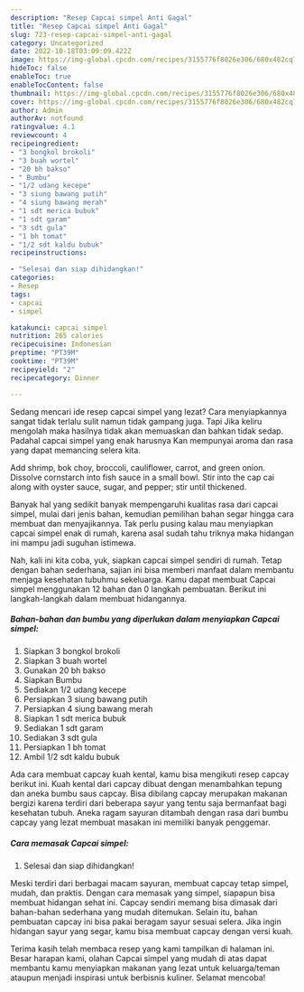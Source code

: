 ```yaml
---
description: "Resep Capcai simpel Anti Gagal"
title: "Resep Capcai simpel Anti Gagal"
slug: 723-resep-capcai-simpel-anti-gagal
category: Uncategorized
date: 2022-10-18T03:09:09.422Z
image: https://img-global.cpcdn.com/recipes/3155776f8026e306/680x482cq70/capcai-simpel-foto-resep-utama.jpg
hideToc: false
enableToc: true
enableTocContent: false
thumbnail: https://img-global.cpcdn.com/recipes/3155776f8026e306/680x482cq70/capcai-simpel-foto-resep-utama.jpg
cover: https://img-global.cpcdn.com/recipes/3155776f8026e306/680x482cq70/capcai-simpel-foto-resep-utama.jpg
author: Admin
authorAv: notfound
ratingvalue: 4.1
reviewcount: 4
recipeingredient:
- "3 bongkol brokoli"
- "3 buah wortel"
- "20 bh bakso"
- " Bumbu"
- "1/2 udang kecepe"
- "3 siung bawang putih"
- "4 siung bawang merah"
- "1 sdt merica bubuk"
- "1 sdt garam"
- "3 sdt gula"
- "1 bh tomat"
- "1/2 sdt kaldu bubuk"
recipeinstructions:

- "Selesai dan siap dihidangkan!"
categories:
- Resep
tags:
- capcai
- simpel

katakunci: capcai simpel 
nutrition: 265 calories
recipecuisine: Indonesian
preptime: "PT39M"
cooktime: "PT39M"
recipeyield: "2"
recipecategory: Dinner

---
```



Sedang mencari ide resep capcai simpel yang lezat? Cara menyiapkannya sangat tidak terlalu sulit namun tidak gampang juga. Tapi Jika keliru mengolah maka hasilnya tidak akan memuaskan dan bahkan tidak sedap. Padahal capcai simpel yang enak harusnya Kan mempunyai aroma dan rasa yang dapat memancing selera kita.


Add shrimp, bok choy, broccoli, cauliflower, carrot, and green onion. Dissolve cornstarch into fish sauce in a small bowl. Stir into the cap cai along with oyster sauce, sugar, and pepper; stir until thickened.

Banyak hal yang sedikit banyak mempengaruhi kualitas rasa dari capcai simpel, mulai dari jenis bahan, kemudian pemilihan bahan segar hingga cara membuat dan menyajikannya. Tak perlu pusing kalau mau menyiapkan capcai simpel enak di rumah, karena asal sudah tahu triknya maka hidangan ini mampu jadi suguhan istimewa.


Nah, kali ini kita coba, yuk, siapkan capcai simpel sendiri di rumah. Tetap dengan bahan sederhana, sajian ini bisa memberi manfaat dalam membantu menjaga kesehatan tubuhmu sekeluarga. Kamu dapat membuat Capcai simpel menggunakan 12 bahan dan 0 langkah pembuatan. Berikut ini langkah-langkah dalam membuat hidangannya.

<!--inarticleads1-->

##### Bahan-bahan dan bumbu yang diperlukan dalam menyiapkan Capcai simpel:

1. Siapkan 3 bongkol brokoli
1. Siapkan 3 buah wortel
1. Gunakan 20 bh bakso
1. Siapkan  Bumbu
1. Sediakan 1/2 udang kecepe
1. Persiapkan 3 siung bawang putih
1. Persiapkan 4 siung bawang merah
1. Siapkan 1 sdt merica bubuk
1. Sediakan 1 sdt garam
1. Sediakan 3 sdt gula
1. Persiapkan 1 bh tomat
1. Ambil 1/2 sdt kaldu bubuk


Ada cara membuat capcay kuah kental, kamu bisa mengikuti resep capcay berikut ini. Kuah kental dari capcay dibuat dengan menambahkan tepung dan aneka bumbu saus capcay. Bisa dibilang capcay merupakan makanan bergizi karena terdiri dari beberapa sayur yang tentu saja bermanfaat bagi kesehatan tubuh. Aneka ragam sayuran ditambah dengan rasa dari bumbu capcay yang lezat membuat masakan ini memiliki banyak penggemar. 

<!--inarticleads2-->

##### Cara memasak Capcai simpel:


1. Selesai dan siap dihidangkan!

Meski terdiri dari berbagai macam sayuran, membuat capcay tetap simpel, mudah, dan praktis. Dengan cara memasak yang simpel, siapapun bisa membuat hidangan sehat ini. Capcay sendiri memang bisa dimasak dari bahan-bahan sederhana yang mudah ditemukan. Selain itu, bahan pembuatan capcay ini bisa pakai beragam sayur sesuai selera. Jika ingin hidangan sayur yang segar, kamu bisa membuat capcay dengan versi kuah. 

Terima kasih telah membaca resep yang kami tampilkan di halaman ini. Besar harapan kami, olahan Capcai simpel yang mudah di atas dapat membantu kamu menyiapkan makanan yang lezat untuk keluarga/teman ataupun menjadi inspirasi untuk berbisnis kuliner. Selamat mencoba!
